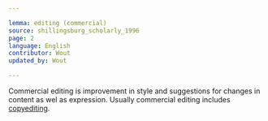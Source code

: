 ```yaml
---

lemma: editing (commercial)
source: shillingsburg_scholarly_1996
page: 2
language: English
contributor: Wout
updated_by: Wout

---
```


Commercial editing is improvement in style and suggestions for changes in content as wel as expression. Usually commercial editing includes [copyediting](copyediting.html).
